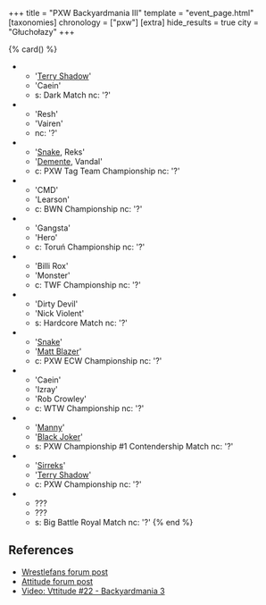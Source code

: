 +++
title = "PXW Backyardmania III"
template = "event_page.html"
[taxonomies]
chronology = ["pxw"]
[extra]
hide_results = true
city = "Głuchołazy"
+++

{% card() %}
- - '[Terry Shadow](@/w/shadow.md)'
  - 'Caein'
  - s: Dark Match
    nc: '?'
- - 'Resh'
  - 'Vairen'
  - nc: '?'
- - '[Snake](@/w/snake.md), Reks'
  - '[Demente](@/w/demente.md), Vandal'
  - c: PXW Tag Team Championship
    nc: '?'
- - 'CMD'
  - 'Learson'
  - c: BWN Championship
    nc: '?'
- - 'Gangsta'
  - 'Hero'
  - c: Toruń Championship
    nc: '?'
- - 'Billi Rox'
  - 'Monster'
  - c: TWF Championship
    nc: '?'
- - 'Dirty Devil'
  - 'Nick Violent'
  - s: Hardcore Match
    nc: '?'
- - '[Snake](@/w/snake.md)'
  - '[Matt Blazer](@/w/blazer.md)'
  - c: PXW ECW Championship
    nc: '?'
- - 'Caein'
  - 'Izray'
  - 'Rob Crowley'
  - c: WTW Championship
    nc: '?'
- - '[Manny](@/w/manny.md)'
  - '[Black Joker](@/w/lider.md)'
  - s: PXW Championship #1 Contendership Match
    nc: '?'
- - '[Sirreks](@/w/sirreks.md)'
  - '[Terry Shadow](@/w/shadow.md)'
  - c: PXW Championship
    nc: '?'
- - ???
  - ???
  - s: Big Battle Royal Match
    nc: '?'
{% end %}

## References

* [Wrestlefans forum post](https://wrestlefans.pl/forum/viewtopic.php?f=247&t=30558)
* [Attitude forum post](https://forum.wrestling.pl/topic/30594-pxw-backyardmania-iii-21-lipiec-2012r/)
* [Video: Vttitude #22 - Backyardmania 3](https://www.youtube.com/watch?v=wrp72bHhXOc)
